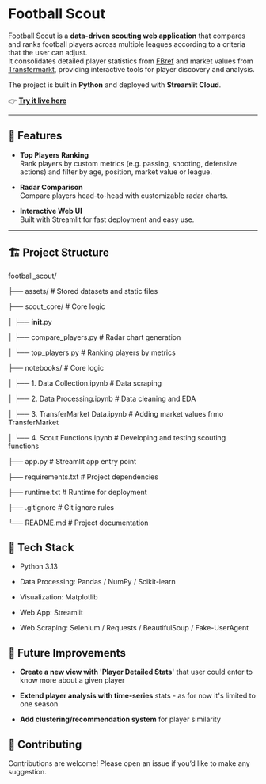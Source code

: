 # Football Scout

Football Scout is a **data-driven scouting web application** that compares and ranks football players across multiple leagues according to a criteria that the user can adjust.  
It consolidates detailed player statistics from [FBref](https://fbref.com) and market values from [Transfermarkt](https://www.transfermarkt.com), providing interactive tools for player discovery and analysis.

The project is built in **Python** and deployed with **Streamlit Cloud**.

👉 [**Try it live here**](https://scout-football.streamlit.app/)

---

## 🚀 Features

- **Top Players Ranking**  
  Rank players by custom metrics (e.g. passing, shooting, defensive actions) and filter by age, position, market value or league.

- **Radar Comparison**  
  Compare players head-to-head with customizable radar charts.

- **Interactive Web UI**  
  Built with Streamlit for fast deployment and easy use.

---

## 🏗️ Project Structure

football_scout/

├── assets/                   # Stored datasets and static files

├── scout_core/               # Core logic

│   ├── __init__.py

│   ├── compare_players.py              # Radar chart generation

│   └── top_players.py            # Ranking players by metrics

├── notebooks/               # Core logic

│   ├── 1. Data Collection.ipynb       # Data scraping

│   ├── 2. Data Processing.ipynb       # Data cleaning and EDA

│   ├── 3. TransferMarket Data.ipynb   # Adding market values frmo TransferMarket

│   └── 4. Scout Functions.ipynb       # Developing and testing scouting functions

├── app.py                   # Streamlit app entry point

├── requirements.txt         # Project dependencies

├── runtime.txt              # Runtime for deployment

├── .gitignore               # Git ignore rules

└── README.md                # Project documentation


## 🧩 Tech Stack

- Python 3.13

- Data Processing: Pandas / NumPy / Scikit-learn

- Visualization: Matplotlib

- Web App: Streamlit

- Web Scraping: Selenium / Requests / BeautifulSoup / Fake-UserAgent


## 🔮 Future Improvements 
 
- **Create a new view with 'Player Detailed Stats'** that user could enter to know more about a given player

- **Extend player analysis with time-series** stats - as for now it's limited to one season

- **Add clustering/recommendation system** for player similarity


## 🤝 Contributing

Contributions are welcome! Please open an issue if you’d like to make any suggestion.
